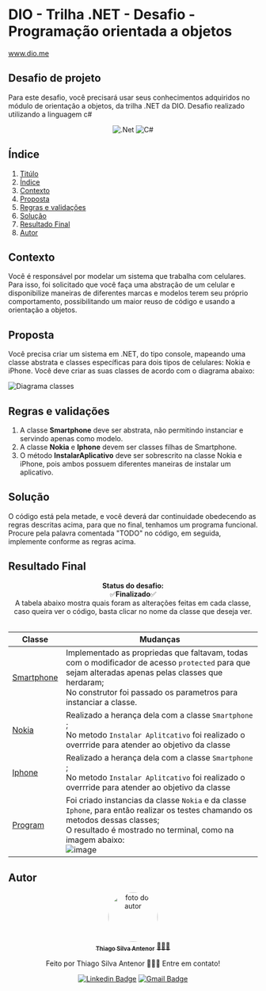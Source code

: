 # DIO - Trilha .NET - Desafio - Programação orientada a objetos
www.dio.me

## Desafio de projeto
Para este desafio, você precisará usar seus conhecimentos adquiridos no módulo de orientação a objetos, da trilha .NET da DIO.
Desafio realizado utilizando a linguagem c#

<div align="center">
  
  ![.Net](https://img.shields.io/badge/.NET-5C2D91?style=for-the-badge&logo=.net&logoColor=white)  ![C#](https://img.shields.io/badge/c%23-%23239120.svg?style=for-the-badge&logo=c-sharp&logoColor=white)
  
</div>

## Índice
1. [Titúlo](#dio---trilha-net---desafio---programação-orientada-a-objetos)
2. [Índice](#índice)
3. [Contexto](#contexto) 
4. [Proposta](#proposta)
5. [Regras e validações](#regras-e-validações)
6. [Solução](#solução)
7. [Resultado Final](#resultado-final)
8. [Autor](#autor)


## Contexto
Você é responsável por modelar um sistema que trabalha com celulares. Para isso, foi solicitado que você faça uma abstração de um celular e disponibilize maneiras de diferentes marcas e modelos terem seu próprio comportamento, possibilitando um maior reuso de código e usando a orientação a objetos.

## Proposta
Você precisa criar um sistema em .NET, do tipo console, mapeando uma classe abstrata e classes específicas para dois tipos de celulares: Nokia e iPhone. 
Você deve criar as suas classes de acordo com o diagrama abaixo:

![Diagrama classes](Imagens/diagrama.png)

## Regras e validações
1. A classe **Smartphone** deve ser abstrata, não permitindo instanciar e servindo apenas como modelo.
2. A classe **Nokia** e **Iphone** devem ser classes filhas de Smartphone.
3. O método **InstalarAplicativo** deve ser sobrescrito na classe Nokia e iPhone, pois ambos possuem diferentes maneiras de instalar um aplicativo.

## Solução
O código está pela metade, e você deverá dar continuidade obedecendo as regras descritas acima, para que no final, tenhamos um programa funcional. Procure pela palavra comentada "TODO" no código, em seguida, implemente conforme as regras acima.

## Resultado Final
<div align="center">
  
**Status do desafio:**
<br>✅**Finalizado**✅<br>
A tabela abaixo mostra quais foram as alterações feitas em cada classe, caso queira ver o código, basta clicar no nome da classe que deseja ver.
<br><br>


| Classe | Mudanças |
| ------ | -------- |
| [Smartphone](https://github.com/thiagosilvaantenor/Desafio-DIO-dotNET-POO/blob/main/Models/Smartphone.cs)  | Implementado as propriedas que faltavam, todas com o modificador de acesso ``protected`` para que sejam alteradas apenas pelas classes que herdaram;<br>No construtor foi passado os parametros para instanciar a classe. | 
| [Nokia](https://github.com/thiagosilvaantenor/Desafio-DIO-dotNET-POO/blob/main/Models/Nokia.cs) | Realizado a herança dela com a classe ``Smartphone`` ;<br>No metodo ``Instalar Aplitcativo`` foi realizado o overrride para atender ao objetivo da classe|
| [Iphone](https://github.com/thiagosilvaantenor/Desafio-DIO-dotNET-POO/blob/main/Models/Iphone.cs) | Realizado a herança dela com a classe ``Smartphone`` ;<br>No metodo ``Instalar Aplitcativo`` foi realizado o overrride para atender ao objetivo da classe|
| [Program](https://github.com/thiagosilvaantenor/Desafio-DIO-dotNET-POO/blob/main/Program.cs) | Foi criado instancias da classe ``Nokia`` e da classe ``Iphone``, para então realizar os testes chamando os metodos dessas classes;<br>O resultado é mostrado no terminal, como na imagem abaixo:<br>![image](https://github.com/thiagosilvaantenor/Desafio-DIO-dotNET-POO/assets/99970279/73284eb0-e94c-47cd-be11-c13d31ca5e79) |
 
</div>

## Autor
<div align="center">
<a href="https://www.linkedin.com/in/thiago-antenor/">
<img style="border-radius: 50%;" src="https://avatars.githubusercontent.com/u/99970279?v=4" width="100px;" alt="foto do autor"/>
 <br />
 <sub><b>Thiago Silva Antenor</b></sub></a> <a href="https://www.linkedin.com/in/thiago-antenor/" title="Linkedin"> 🧑🏾‍💻</a>


Feito por Thiago Silva Antenor 👨🏾‍💻 Entre em contato!

[![Linkedin Badge](https://img.shields.io/badge/-Thiago-blue?style=flat-square&logo=Linkedin&logoColor=white&link=https://www.linkedin.com/in/thiago-antenor/)](https://www.linkedin.com/in/thiago-antenor/) 
[![Gmail Badge](https://img.shields.io/badge/-thiagoantenor31@gmail.com-c14438?style=flat-square&logo=Gmail&logoColor=white&link=mailto:thiagoantenor31.com)](mailto:thiagoantenor31.com)
</div>
